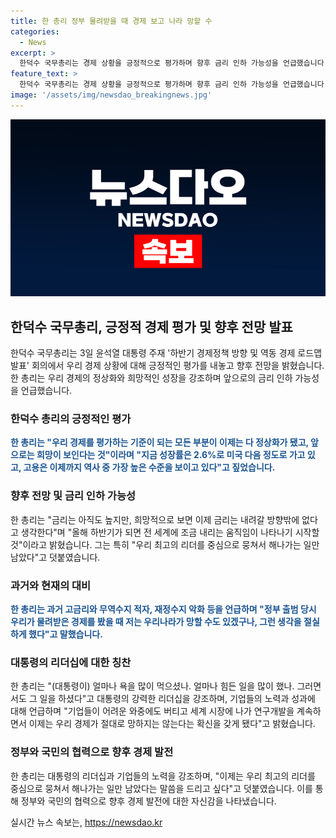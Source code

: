```yaml
---
title: 한 총리 정부 물려받을 때 경제 보고 나라 망할 수
categories:
  - News
excerpt: >
  한덕수 국무총리는 경제 상황을 긍정적으로 평가하며 향후 금리 인하 가능성을 언급했습니다. 그는 성장률과 고용 상황이 호전되고, 전 세계적으로 경제 운영에 대한 걱정이 줄어들었다고 설명했습니다. 또한, 과거의 경제 상황을 언급하며 현재의 상황을 비교하고 대통령과 기업들의 노력을 강조했습니다. 그 결과로 이제는 한국 경제가 절대 망하지 않을 것이라는 자신감을 표현하며 최고의 리더를 중심으로 힘을 모아가야 한다고 강조했습니다.
feature_text: >
  한덕수 국무총리는 경제 상황을 긍정적으로 평가하며 향후 금리 인하 가능성을 언급했습니다. 그는 성장률과 고용 상황이 호전되고, 전 세계적으로 경제 운영에 대한 걱정이 줄어들었다고 설명했습니다. 또한, 과거의 경제 상황을 언급하며 현재의 상황을 비교하고 대통령과 기업들의 노력을 강조했습니다. 그 결과로 이제는 한국 경제가 절대 망하지 않을 것이라는 자신감을 표현하며 최고의 리더를 중심으로 힘을 모아가야 한다고 강조했습니다.
image: '/assets/img/newsdao_breakingnews.jpg'
---
```


<p><img src="/assets/img/newsdao_breakingnews.jpg" alt="firstkoreanews 속보" /></p>

<h2 data-ke-size="size26">한덕수 국무총리, 긍정적 경제 평가 및 향후 전망 발표</h2>

<p data-ke-size="size16">한덕수 국무총리는 3일 윤석열 대통령 주재 '하반기 경제정책 방향 및 역동 경제 로드맵 발표' 회의에서 우리 경제 상황에 대해 긍정적인 평가를 내놓고 향후 전망을 밝혔습니다. 한 총리는 우리 경제의 정상화와 희망적인 성장을 강조하며 앞으로의 금리 인하 가능성을 언급했습니다.</p>

<h3 data-ke-size="size22">한덕수 총리의 긍정적인 평가</h3>

<p data-ke-size="size16"><b><span style="color: #1a5490;">한 총리는 "우리 경제를 평가하는 기준이 되는 모든 부분이 이제는 다 정상화가 됐고, 앞으로는 희망이 보인다는 것"이라며 "지금 성장률은 2.6%로 미국 다음 정도로 가고 있고, 고용은 이제까지 역사 중 가장 높은 수준을 보이고 있다"고 짚었습니다. </span></b></p>

<h3 data-ke-size="size22">향후 전망 및 금리 인하 가능성</h3>

<p data-ke-size="size16">한 총리는 "금리는 아직도 높지만, 희망적으로 보면 이제 금리는 내려갈 방향밖에 없다고 생각한다"며 "올해 하반기가 되면 전 세계에 조금 내리는 움직임이 나타나기 시작할 것"이라고 밝혔습니다. 그는 특히 "우리 최고의 리더를 중심으로 뭉쳐서 해나가는 일만 남았다"고 덧붙였습니다.</p>

<h3 data-ke-size="size22">과거와 현재의 대비</h3>

<p data-ke-size="size16"><b><span style="color: #1a5490;">한 총리는 과거 고금리와 무역수지 적자, 재정수지 악화 등을 언급하며 "정부 출범 당시 우리가 물려받은 경제를 봤을 때 저는 우리나라가 망할 수도 있겠구나, 그런 생각을 절실하게 했다"고 말했습니다. </span></b></p>

<h3 data-ke-size="size22">대통령의 리더십에 대한 칭찬</h3>

<p data-ke-size="size16">한 총리는 "(대통령이) 얼마나 욕을 많이 먹으셨나. 얼마나 힘든 일을 많이 했나. 그러면서도 그 일을 하셨다"고 대통령의 강력한 리더십을 강조하며, 기업들의 노력과 성과에 대해 언급하며 "기업들이 어려운 와중에도 버티고 세계 시장에 나가 연구개발을 계속하면서 이제는 우리 경제가 절대로 망하지는 않는다는 확신을 갖게 됐다"고 밝혔습니다. </p>

<h3 data-ke-size="size22">정부와 국민의 협력으로 향후 경제 발전</h3>

<p data-ke-size="size16">한 총리는 대통령의 리더십과 기업들의 노력을 강조하며, "이제는 우리 최고의 리더를 중심으로 뭉쳐서 해나가는 일만 남았다는 말씀을 드리고 싶다"고 덧붙였습니다. 이를 통해 정부와 국민의 협력으로 향후 경제 발전에 대한 자신감을 나타냈습니다.</p>
실시간 뉴스 속보는, <a href="https://newsdao.kr" rel="dofollow">https://newsdao.kr</a>


